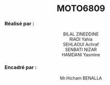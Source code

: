 <h1 align="center">MOTO6809</h1>
<h3>Réalisé par :</h3>
<p align="center"> BILAL ZINEDDINE</br>
RIADI Yahia</br>
SEHLAOUI Achraf</br>
SENBATI NIZAR</br>
HAMDANI Yasmine</p>
<h3>Encadré par :</h3>
<p align="center">Mr.Hicham BENALLA</p>
